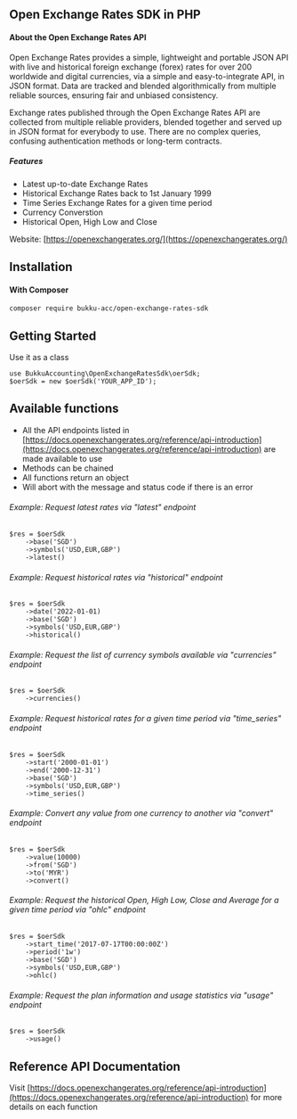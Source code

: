 Open Exchange Rates SDK in PHP
-------------------------------
#### About the Open Exchange Rates API

Open Exchange Rates provides a simple, lightweight and portable JSON API with live and historical foreign exchange (forex) rates for over 200 worldwide and digital currencies, via a simple and easy-to-integrate API, in JSON format. Data are tracked and blended algorithmically from multiple reliable sources, ensuring fair and unbiased consistency.

Exchange rates published through the Open Exchange Rates API are collected from multiple reliable providers, blended together and served up in JSON format for everybody to use. There are no complex queries, confusing authentication methods or long-term contracts.

##### Features
* Latest up-to-date Exchange Rates
* Historical Exchange Rates back to 1st January 1999
* Time Series Exchange Rates for a given time period
* Currency Converstion
* Historical Open, High Low and Close

Website: [https://openexchangerates.org/](https://openexchangerates.org/)

Installation
-----

#### With Composer
```
composer require bukku-acc/open-exchange-rates-sdk
```

Getting Started
-----
Use it as a class
```
use BukkuAccounting\OpenExchangeRatesSdk\oerSdk;
$oerSdk = new $oerSdk('YOUR_APP_ID');
```

Available functions
-----
* All the API endpoints listed in [https://docs.openexchangerates.org/reference/api-introduction](https://docs.openexchangerates.org/reference/api-introduction) are made available to use
* Methods can be chained
* All functions return an object
* Will abort with the message and status code if there is an error

###### Example: Request latest rates via "latest" endpoint
```
$res = $oerSdk
    ->base('SGD')
    ->symbols('USD,EUR,GBP')
    ->latest()
```
###### Example: Request historical rates via "historical" endpoint
```
$res = $oerSdk
    ->date('2022-01-01)
    ->base('SGD')
    ->symbols('USD,EUR,GBP')
    ->historical()
```
###### Example: Request the list of currency symbols available via "currencies" endpoint
```
$res = $oerSdk
    ->currencies()
```
###### Example: Request historical rates for a given time period via "time_series" endpoint
```
$res = $oerSdk
    ->start('2000-01-01')
    ->end('2000-12-31')
    ->base('SGD')
    ->symbols('USD,EUR,GBP')
    ->time_series()
```
###### Example: Convert any value from one currency to another via "convert" endpoint
```
$res = $oerSdk
    ->value(10000)
    ->from('SGD')
    ->to('MYR')
    ->convert()
```
###### Example: Request the historical Open, High Low, Close and Average for a given time period via "ohlc" endpoint
```
$res = $oerSdk
    ->start_time('2017-07-17T00:00:00Z')
    ->period('1w')
    ->base('SGD')
    ->symbols('USD,EUR,GBP')
    ->ohlc()
```
###### Example: Request the plan information and usage statistics via "usage" endpoint
```
$res = $oerSdk
    ->usage()
```

Reference API Documentation
-----
Visit [https://docs.openexchangerates.org/reference/api-introduction](https://docs.openexchangerates.org/reference/api-introduction) for more details on each function
